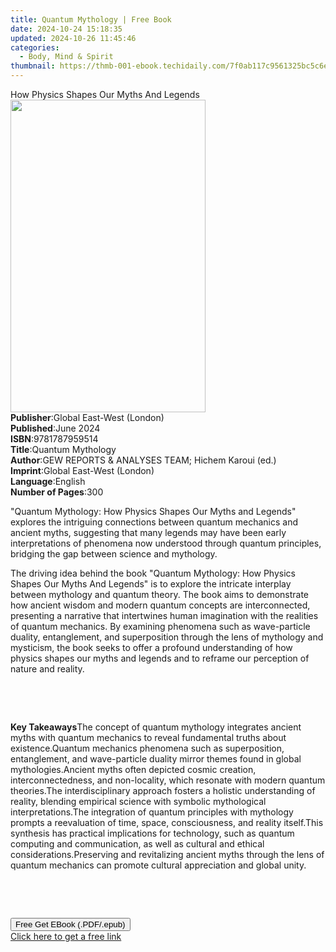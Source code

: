 ```yaml
---
title: Quantum Mythology | Free Book
date: 2024-10-24 15:18:35
updated: 2024-10-26 11:45:46
categories:
  - Body, Mind & Spirit
thumbnail: https://thmb-001-ebook.techidaily.com/7f0ab117c9561325bc5c6eb888013c88e867d305e09a40d09b44151ee638c3d4.jpg
---
```

<main id="book-container">
  <div class="flex flex-col">
    <div class="book-brief flex-1 py-6 px-4 sm:p-6 md:py-10 md:px-8">
      <!-- brief-->
      <div class="book-brief-main">
        How Physics Shapes Our Myths And Legends
      </div>
    </div>
    <div
      class="book-meta-info flex-1 grid gap-4 col-start-1 col-end-3 row-start-1 sm:mb-6 sm:grid-cols-4 lg:gap-6 lg:col-start-2 lg:row-end-6 lg:row-span-6 lg:mb-0"
    >
      <div
        class="book-meta-info-left place-content-center mt-4 p-4 text-sm leading-6 col-start-2 col-span-2 dark:text-slate-400"
      >
        <img
          class="w-full h-500 object-cover rounded-lg sm:h-255 sm:col-span-2 lg:col-span-full"
          src="https://img-001-ebook.techidaily.com/e9e24f93c565453634016e82acc266f5ce506bde65a7dca4839c1e53c26d190c.jpg"
          alt=""
          width="312"
          height="500"
        />
      </div>
      <div
        class="book-meta-info-right mt-2 col-start-1 row-start-2 col-span-3 self-center"
      >
        <!-- meta data  -->
        <div class="flex flex-col px-4 md:px-8">
          <div class="flex-1">
            <strong>Publisher</strong>:<span class="px-2"
              >Global East-West (London)</span
            >
          </div>
          <div class="flex-1">
            <strong>Published</strong>:<span class="px-2">June 2024</span>
          </div>
          <div class="flex-1">
            <strong>ISBN</strong>:<span class="px-2">9781787959514</span>
          </div>
          <div class="flex-1">
            <strong>Title</strong>:<span class="px-2">Quantum Mythology</span>
          </div>
          <div class="flex-1">
            <strong>Author</strong>:<span class="px-2"
              >GEW REPORTS &amp; ANALYSES TEAM; Hichem Karoui (ed.)</span
            >
          </div>
          <div class="flex-1">
            <strong>Imprint</strong>:<span class="px-2"
              >Global East-West (London)</span
            >
          </div>
          <div class="flex-1">
            <strong>Language</strong>:<span class="px-2">English</span>
          </div>
          <div class="flex-1">
            <strong>Number of Pages</strong>:<span class="px-2">300</span>
          </div>
        </div>
      </div>
    </div>
    <div class="book-description flex-1 py-6 px-4 sm:p-6 md:py-10 md:px-8">
      <div class="book-description-main">
        <div accordion-content="" id="description">
          <p class="ql-align-justify">
            "Quantum Mythology: How Physics Shapes Our Myths and Legends"
            explores the intriguing connections between quantum mechanics and
            ancient myths, suggesting that many legends may have been early
            interpretations of phenomena now understood through quantum
            principles, bridging the gap between science and mythology.
          </p>
          <p class="ql-align-justify">
            The driving idea behind the book "Quantum Mythology: How Physics
            Shapes Our Myths And Legends" is to explore the intricate interplay
            between mythology and quantum theory. The book aims to demonstrate
            how ancient wisdom and modern quantum concepts are interconnected,
            presenting a narrative that intertwines human imagination with the
            realities of quantum mechanics. By examining phenomena such as
            wave-particle duality, entanglement, and superposition through the
            lens of mythology and mysticism, the book seeks to offer a profound
            understanding of how physics shapes our myths and legends and to
            reframe our perception of nature and reality.
          </p>
          <p class="ql-align-justify"><br /></p>
          <p class="ql-align-justify"><br /></p>
          <strong>Key Takeaways</strong
          ><span contenteditable="false" class="ql-ui"></span>The concept of
          quantum mythology integrates ancient myths with quantum mechanics to
          reveal fundamental truths about existence.<span
            contenteditable="false"
            class="ql-ui"
          ></span
          >Quantum mechanics phenomena such as superposition, entanglement, and
          wave-particle duality mirror themes found in global mythologies.<span
            contenteditable="false"
            class="ql-ui"
          ></span
          >Ancient myths often depicted cosmic creation, interconnectedness, and
          non-locality, which resonate with modern quantum theories.<span
            contenteditable="false"
            class="ql-ui"
          ></span
          >The interdisciplinary approach fosters a holistic understanding of
          reality, blending empirical science with symbolic mythological
          interpretations.<span contenteditable="false" class="ql-ui"></span>The
          integration of quantum principles with mythology prompts a
          reevaluation of time, space, consciousness, and reality itself.<span
            contenteditable="false"
            class="ql-ui"
          ></span
          >This synthesis has practical implications for technology, such as
          quantum computing and communication, as well as cultural and ethical
          considerations.<span contenteditable="false" class="ql-ui"></span
          >Preserving and revitalizing ancient myths through the lens of quantum
          mechanics can promote cultural appreciation and global unity.
          <p class="ql-align-justify"><br /></p>
          <p><br /></p>
        </div>
        <div class="accordion-fader"></div>
      </div>
    </div>
    <div class="book-excerpts flex-1 py-6 px-4 sm:p-6 md:py-10 md:px-8"></div>
    <div
      class="book-about-author flex-1 py-6 px-4 sm:p-6 md:py-10 md:px-8"
    ></div>
    <div class="book-free-get flex-1 py-6 px-4 sm:p-6 md:py-10 md:px-8">
      <button
        id="btn-free-get"
        class="bg-blue-500 hover:bg-blue-700 text-white font-bold py-2 px-4 rounded"
      >
        Free Get EBook (.PDF/.epub)
      </button>
      <div id="countdown-display" class="px-2 text-lg mt-2"></div>
      <a
        id="free-link"
        class="hidden bg-blue-500 hover:bg-blue-700 text-white font-bold py-2 px-4 rounded"
        href="https://www.ebooks.com/en-us/book/211369927/quantum-mythology/gew-reports-analyses-team/"
        target="_blank"
        >Click here to get a free link</a
      >
    </div>
    <script>
      let countdownTime = 0;
      let countdownInterval = null;
      document
        .getElementById('btn-free-get')
        .addEventListener('click', startCountdown);
      function startCountdown() {
        countdownTime = new Date().getTime() + 60000 * 3;
        countdownInterval = setInterval(updateCountdown, 1000);
        document.getElementById('btn-free-get').disabled = true;
        document
          .getElementById('btn-free-get')
          .classList.add('bg-gray-500', 'cursor-not-allowed');
      }
      function updateCountdown() {
        let currentTime = new Date().getTime();
        let timeLeft = countdownTime - currentTime;
        let secondsLeft = Math.floor(timeLeft / 1000);
        document.getElementById('countdown-display').innerHTML =
          `Remaining time: ${secondsLeft} seconds.`;
        if (secondsLeft <= 0) {
          clearInterval(countdownInterval);
          document.getElementById('btn-free-get').classList.add('hidden');
          document.getElementById('free-link').classList.remove('hidden');
          document.getElementById('countdown-display').innerHTML = '';
        }
      }
    </script>
  </div>
</main>
